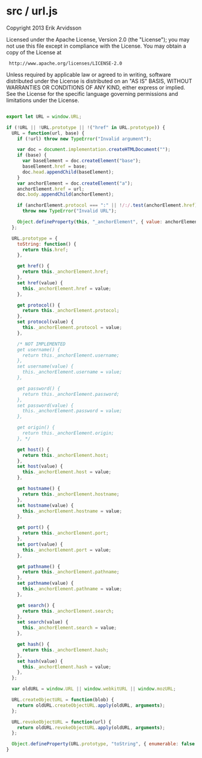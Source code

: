 # src / url.js
Copyright 2013 Erik Arvidsson

Licensed under the Apache License, Version 2.0 (the "License");
you may not use this file except in compliance with the License.
You may obtain a copy of the License at

     http://www.apache.org/licenses/LICENSE-2.0

Unless required by applicable law or agreed to in writing, software
distributed under the License is distributed on an "AS IS" BASIS,
WITHOUT WARRANTIES OR CONDITIONS OF ANY KIND, either express or implied.
See the License for the specific language governing permissions and
limitations under the License.


```js

export let URL = window.URL;

if (!URL || !URL.prototype || !("href" in URL.prototype)) {
  URL = function(url, base) {
    if (!url) throw new TypeError("Invalid argument");

    var doc = document.implementation.createHTMLDocument("");
    if (base) {
      var baseElement = doc.createElement("base");
      baseElement.href = base;
      doc.head.appendChild(baseElement);
    }
    var anchorElement = doc.createElement("a");
    anchorElement.href = url;
    doc.body.appendChild(anchorElement);

    if (anchorElement.protocol === ":" || !/:/.test(anchorElement.href))
      throw new TypeError("Invalid URL");

    Object.defineProperty(this, "_anchorElement", { value: anchorElement });
  };

  URL.prototype = {
    toString: function() {
      return this.href;
    },

    get href() {
      return this._anchorElement.href;
    },
    set href(value) {
      this._anchorElement.href = value;
    },

    get protocol() {
      return this._anchorElement.protocol;
    },
    set protocol(value) {
      this._anchorElement.protocol = value;
    },

    /* NOT IMPLEMENTED
    get username() {
      return this._anchorElement.username;
    },
    set username(value) {
      this._anchorElement.username = value;
    },

    get password() {
      return this._anchorElement.password;
    },
    set password(value) {
      this._anchorElement.password = value;
    },

    get origin() {
      return this._anchorElement.origin;
    }, */

    get host() {
      return this._anchorElement.host;
    },
    set host(value) {
      this._anchorElement.host = value;
    },

    get hostname() {
      return this._anchorElement.hostname;
    },
    set hostname(value) {
      this._anchorElement.hostname = value;
    },

    get port() {
      return this._anchorElement.port;
    },
    set port(value) {
      this._anchorElement.port = value;
    },

    get pathname() {
      return this._anchorElement.pathname;
    },
    set pathname(value) {
      this._anchorElement.pathname = value;
    },

    get search() {
      return this._anchorElement.search;
    },
    set search(value) {
      this._anchorElement.search = value;
    },

    get hash() {
      return this._anchorElement.hash;
    },
    set hash(value) {
      this._anchorElement.hash = value;
    },
  };

  var oldURL = window.URL || window.webkitURL || window.mozURL;

  URL.createObjectURL = function(blob) {
    return oldURL.createObjectURL.apply(oldURL, arguments);
  };

  URL.revokeObjectURL = function(url) {
    return oldURL.revokeObjectURL.apply(oldURL, arguments);
  };

  Object.defineProperty(URL.prototype, "toString", { enumerable: false });
}
```


